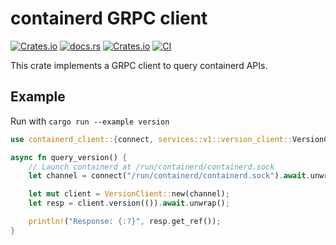 # containerd GRPC client

[![Crates.io](https://img.shields.io/crates/v/containerd-client)](https://crates.io/crates/containerd-client)
[![docs.rs](https://img.shields.io/docsrs/containerd-client)](https://docs.rs/containerd-client/latest/containerd_client/)
[![Crates.io](https://img.shields.io/crates/l/containerd-client)](https://github.com/containerd/rust-extensions/blob/main/LICENSE)
[![CI](https://github.com/containerd/rust-extensions/actions/workflows/ci.yml/badge.svg?branch=main)](https://github.com/containerd/rust-extensions/actions/workflows/ci.yml)

This crate implements a GRPC client to query containerd APIs.

## Example

Run with `cargo run --example version`

```rust
use containerd_client::{connect, services::v1::version_client::VersionClient};

async fn query_version() {
    // Launch containerd at /run/containerd/containerd.sock
    let channel = connect("/run/containerd/containerd.sock").await.unwrap();

    let mut client = VersionClient::new(channel);
    let resp = client.version(()).await.unwrap();

    println!("Response: {:?}", resp.get_ref());
}
```
